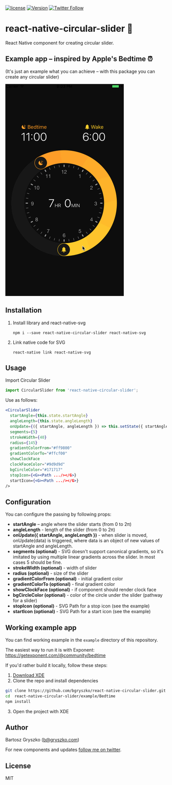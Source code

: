[![license](https://img.shields.io/github/license/mashape/apistatus.svg)]()
[![Version](https://img.shields.io/npm/v/react-native-circular-slider.svg)](https://www.npmjs.com/package/react-native-circular-slider)
[![Twitter Follow](https://img.shields.io/twitter/follow/bgryszko.svg?style=social&label=Follow)](https://twitter.com/bgryszko)

# react-native-circular-slider :radio_button:

React Native component for creating circular slider.

## Example app – inspired by Apple's Bedtime :alarm_clock:
(It's just an example what you can achieve – with this package you can create any circular slider)

![image](screenshot.gif)

## Installation

1. Install library and react-native-svg

	```
	npm i --save react-native-circular-slider react-native-svg
	```
2. Link native code for SVG

	```
	react-native link react-native-svg
	```

## Usage

Import Circular Slider

```js
import CircularSlider from 'react-native-circular-slider';
```

Use as follows:

```jsx
<CircularSlider
  startAngle={this.state.startAngle}
  angleLength={this.state.angleLength}
  onUpdate={({ startAngle, angleLength }) => this.setState({ startAngle, angleLength })}
  segments={5}
  strokeWidth={40}
  radius={145}
  gradientColorFrom="#ff9800"
  gradientColorTo="#ffcf00"
  showClockFace
  clockFaceColor="#9d9d9d"
  bgCircleColor="#171717"
  stopIcon={<G><Path .../></G>}
  startIcon={<G><Path .../></G>}
/>
```


## Configuration

You can configure the passing by following props:

- **startAngle** – angle where the slider starts (from 0 to 2π)
- **angleLength** - length of the slider (from 0 to 2π)
- **onUpdate({ startAngle, angleLength })** - when slider is moved, onUpdate(data) is triggered, where data is an object of new values of startAngle and angleLength.
- **segments (optional)** - SVG doesn't support canonical gradients, so it's imitated by using multiple linear gradients across the slider. In most cases 5 should be fine.
- **strokeWidth (optional)** - width of slider
- **radius (optional)** - size of the slider
- **gradientColorFrom (optional)** - initial gradient color
- **gradientColorTo (optional)** - final gradient color
- **showClockFace (optional)** - if component should render clock face
- **bgCircleColor (optional)** - color of the circle under the slider (pathway for a slider)
- **stopIcon (optional)** - SVG Path for a stop icon (see the example)
- **startIcon (optional)** - SVG Path for a start icon (see the example)


## Working example app

You can find working example in the `example` directory of this
repository.

The easiest way to run it is with Exponent: https://getexponent.com/@community/bedtime

If you'd rather build it locally, follow these steps:

1. [Download XDE](https://docs.getexponent.com/versions/latest/introduction/installation.html)
2. Clone the repo and install dependencies

  ```sh
  git clone https://github.com/bgryszko/react-native-circular-slider.git
  cd  react-native-circular-slider/example/Bedtime
  npm install
  ```
3. Open the project with XDE


## Author

Bartosz Gryszko (b@gryszko.com)

For new components and updates [follow me on twitter](http://twitter.com/bgryszko).

## License

MIT
